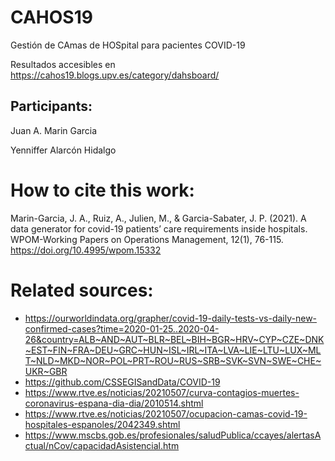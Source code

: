 # CAHOS19
Gestión de CAmas de HOSpital para pacientes COVID-19

Resultados accesibles en https://cahos19.blogs.upv.es/category/dahsboard/
## Participants:
Juan A. Marin Garcia

Yenniffer Alarcón Hidalgo

# How to cite this work:
Marin-Garcia, J. A., Ruiz, A., Julien, M., & Garcia-Sabater, J. P. (2021). A data generator for covid-19 patients’ care requirements inside hospitals. WPOM-Working Papers on Operations Management, 12(1), 76-115. https://doi.org/10.4995/wpom.15332 

# Related sources:

* https://ourworldindata.org/grapher/covid-19-daily-tests-vs-daily-new-confirmed-cases?time=2020-01-25..2020-04-26&country=ALB~AND~AUT~BLR~BEL~BIH~BGR~HRV~CYP~CZE~DNK~EST~FIN~FRA~DEU~GRC~HUN~ISL~IRL~ITA~LVA~LIE~LTU~LUX~MLT~NLD~MKD~NOR~POL~PRT~ROU~RUS~SRB~SVK~SVN~SWE~CHE~UKR~GBR
* https://github.com/CSSEGISandData/COVID-19
* https://www.rtve.es/noticias/20210507/curva-contagios-muertes-coronavirus-espana-dia-dia/2010514.shtml
* https://www.rtve.es/noticias/20210507/ocupacion-camas-covid-19-hospitales-espanoles/2042349.shtml
* https://www.mscbs.gob.es/profesionales/saludPublica/ccayes/alertasActual/nCov/capacidadAsistencial.htm
